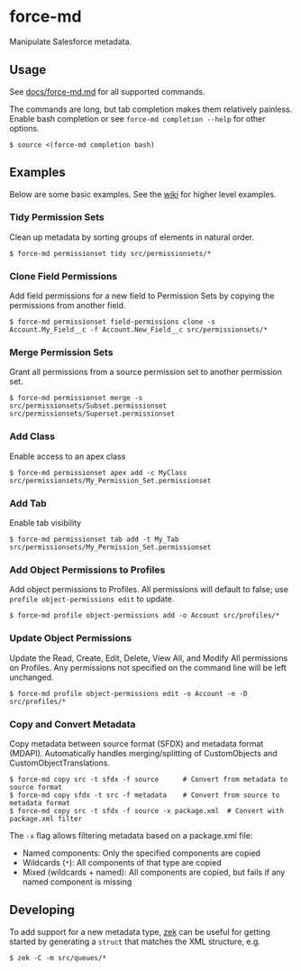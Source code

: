 # force-md

Manipulate Salesforce metadata.

## Usage

See [docs/force-md.md](docs/force-md.md) for all supported commands.

The commands are long, but tab completion makes them relatively painless.
Enable bash completion or see `force-md completion --help` for other options.

```
$ source <(force-md completion bash)
```

## Examples

Below are some basic examples.  See the [wiki](https://github.com/ForceCLI/force-md/wiki/Recipes) for higher level
examples.

### Tidy Permission Sets

Clean up metadata by sorting groups of elements in natural order.

```
$ force-md permissionset tidy src/permissionsets/*
```

### Clone Field Permissions

Add field permissions for a new field to Permission Sets by copying the
permissions from another field.

```
$ force-md permissionset field-permissions clone -s Account.My_Field__c -f Account.New_Field__c src/permissionsets/*
```

### Merge Permission Sets

Grant all permissions from a source permission set to another permission set.

```
$ force-md permissionset merge -s src/permissionsets/Subset.permissionset src/permissionsets/Superset.permissionset
```

### Add Class

Enable access to an apex class

```
$ force-md permissionset apex add -c MyClass src/permissionsets/My_Permission_Set.permissionset
```

### Add Tab

Enable tab visibility

```
$ force-md permissionset tab add -t My_Tab src/permissionsets/My_Permission_Set.permissionset
```

### Add Object Permissions to Profiles

Add object permissions to Profiles.  All permissions will default to false; use `profile object-permissions edit` to update.

```
$ force-md profile object-permissions add -o Account src/profiles/*
```

### Update Object Permissions

Update the Read, Create, Edit, Delete, View All, and Modify All permissions on
Profiles.  Any permissions not specified on the command line will be left
unchanged.

```
$ force-md profile object-permissions edit -o Account -e -D src/profiles/*
```

### Copy and Convert Metadata

Copy metadata between source format (SFDX) and metadata format (MDAPI).
Automatically handles merging/splitting of CustomObjects and CustomObjectTranslations.

```
$ force-md copy src -t sfdx -f source      # Convert from metadata to source format
$ force-md copy sfdx -t src -f metadata    # Convert from source to metadata format
$ force-md copy src -t sfdx -f source -x package.xml  # Convert with package.xml filter
```

The `-x` flag allows filtering metadata based on a package.xml file:
- Named components: Only the specified components are copied
- Wildcards (`*`): All components of that type are copied
- Mixed (wildcards + named): All components are copied, but fails if any named component is missing

## Developing

To add support for a new metadata type, [zek](https://github.com/miku/zek) can
be useful for getting started by generating a `struct` that matches the XML
structure, e.g.

```
$ zek -C -m src/queues/*
```
